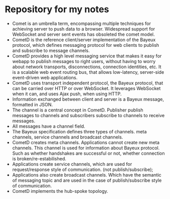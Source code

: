 # Repository for my notes
* Comet is an umbrella term, encompassing multiple techniques for achieving server to push data to a browser. Widespread support for WebSocket and server sent events has obsoleted the comet model.
* CometD is the reference client/server implementation of the Bayeux protocol, which defines messaging protocol for web clients to publish and subscribe to message channels.
* CometD provides a high level messaging service that makes it easy for webapp to publish messages to right users, without having to worry about network transports, disconnections, connection identities, etc. It is a scalable web event routing bus, that allows low-latency, server-side event-driven web applications.
* CometD uses transport independent protocol, the Bayeux protocol, that can be carried over HTTP or over WebSocket. It leverages WebSocket when it can, and uses Ajax push, when using HTTP.
* Information exchanged between client and server is a Bayeux message, formatted in JSON.
* The channel is a central concept in CometD. Publisher publish messages to channels and subscribers subscribe to channels to receive messages.
* All messages have a channel field.
* The Bayeux specification defines three types of channels. meta channels, service channels and broadcast channels.
* CometD creates meta channels. Applications cannot create new meta channels. This channel is used for information about Bayeux protocol. Such as whether handshakes are successful or not, whether connection is broken/re-estabilished.
* Applications create service channels, which are used for request/response style of communication. (not publish/subscribe);
* Applications also create broadcast channels. Which have the semantic of messaging topic and are used in the case of publish/subscribe style of communication. 
* CometD implements the hub-spoke topology.





